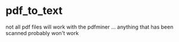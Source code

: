 # pdf_to_text
not all pdf files will work with the pdfminer ... anything that has been scanned probably won't work